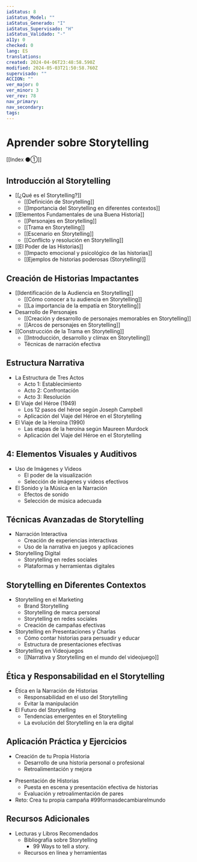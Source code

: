 ```yaml
---
iaStatus: 8
iaStatus_Model: ""
iaStatus_Generado: "I"
iaStatus_Supervisado: "H"
iaStatus_Validado: "-"
a11y: 0
checked: 0
lang: ES
translations: 
created: 2024-04-06T23:48:58.590Z
modified: 2024-05-03T21:50:58.760Z
supervisado: ""
ACCION: ""
ver_major: 0
ver_minor: 3
ver_rev: 78
nav_primary: 
nav_secondary: 
tags:
---
```

# Aprender sobre Storytelling

[[Index ⚫①]]

## Introducción al Storytelling

* [[¿Qué es el Storytelling?]]
	* [[Definición de Storytelling]]
	* [[Importancia del Storytelling en diferentes contextos]]
* [[Elementos Fundamentales de una Buena Historia]]
	* [[Personajes en Storytelling]]
	* [[Trama en Storytelling]]
	* [[Escenario en Storytelling]]
	* [[Conflicto y resolución en Storytelling]]
* [[El Poder de las Historias]]
	* [[Impacto emocional y psicológico de las historias]]
	* [[Ejemplos de historias poderosas (Storytelling)]]
## Creación de Historias Impactantes

* [[Identificación de la Audiencia en Storytelling]]
	* [[Cómo conocer a tu audiencia en Storytelling]]
	* [[La importancia de la empatía en Storytelling]]
* Desarrollo de Personajes
	* [[Creación y desarrollo de personajes memorables en Storytelling]]
	* [[Arcos de personajes en Storytelling]]
* [[Construcción de la Trama en Storytelling]]
	* [[Introducción, desarrollo y clímax en Storytelling]]
	* Técnicas de narración efectiva
## Estructura Narrativa

* La Estructura de Tres Actos
	* Acto 1: Establecimiento
	* Acto 2: Confrontación
	* Acto 3: Resolución
* El Viaje del Héroe (1949)
	* Los 12 pasos del héroe según Joseph Campbell
	* Aplicación del Viaje del Héroe en el Storytelling
* El Viaje de la Heroína (1990)
	* Las etapas de la heroína según Maureen Murdock
	* Aplicación del Viaje del Héroe en el Storytelling
## 4: Elementos Visuales y Auditivos

* Uso de Imágenes y Videos
	* El poder de la visualización
	* Selección de imágenes y videos efectivos
* El Sonido y la Música en la Narración
	* Efectos de sonido
	* Selección de música adecuada
## Técnicas Avanzadas de Storytelling

* Narración Interactiva
	* Creación de experiencias interactivas
	* Uso de la narrativa en juegos y aplicaciones
* Storytelling Digital
	* Storytelling en redes sociales
	* Plataformas y herramientas digitales
## Storytelling en Diferentes Contextos

* Storytelling en el Marketing
	* Brand Storytelling
	 * Storytelling de marca personal
	* Storytelling en redes sociales
	* Creación de campañas efectivas
* Storytelling en Presentaciones y Charlas
	* Cómo contar historias para persuadir y educar
	* Estructura de presentaciones efectivas
* Storytelling en Videojuegos
	* [[Narrativa y Storytelling en el mundo del videojuego]]

## Ética y Responsabilidad en el Storytelling

* Ética en la Narración de Historias
	* Responsabilidad en el uso del Storytelling
	* Evitar la manipulación
* El Futuro del Storytelling
	* Tendencias emergentes en el Storytelling
	* La evolución del Storytelling en la era digital

## Aplicación Práctica y Ejercicios

* Creación de tu Propia Historia
	* Desarrollo de una historia personal o profesional
	- Retroalimentación y mejora
- Presentación de Historias
	- Puesta en escena y presentación efectiva de historias
	- Evaluación y retroalimentación de pares
- Reto: Crea tu propia campaña #99formasdecambiarelmundo
## Recursos Adicionales

* Lecturas y Libros Recomendados
	* Bibliografía sobre Storytelling
		* 99 Ways to tell a story.
	* Recursos en línea y herramientas